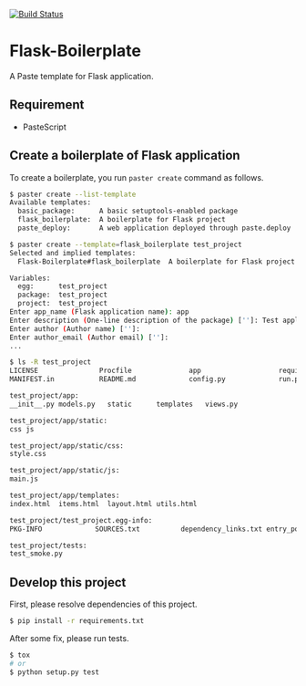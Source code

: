 [![Build Status](https://travis-ci.org/FGtatsuro/flask-boilerplate.svg?branch=master)](https://travis-ci.org/FGtatsuro/flask-boilerplate)

Flask-Boilerplate
=================

A Paste template for Flask application.

Requirement
-----------

- PasteScript

Create a boilerplate of Flask application
-----------------------------------------

To create a boilerplate, you run `paster create` command as follows.

```bash
$ paster create --list-template
Available templates:
  basic_package:      A basic setuptools-enabled package
  flask_boilerplate:  A boilerplate for Flask project
  paste_deploy:       A web application deployed through paste.deploy

$ paster create --template=flask_boilerplate test_project
Selected and implied templates:
  Flask-Boilerplate#flask_boilerplate  A boilerplate for Flask project

Variables:
  egg:      test_project
  package:  test_project
  project:  test_project
Enter app_name (Flask application name): app
Enter description (One-line description of the package) ['']: Test application
Enter author (Author name) ['']:
Enter author_email (Author email) ['']:
...

$ ls -R test_project
LICENSE               Procfile              app                   requirements.txt      runtime.txt           test_project.egg-info tox.ini
MANIFEST.in           README.md             config.py             run.py                setup.py              tests

test_project/app:
__init__.py models.py   static      templates   views.py

test_project/app/static:
css js

test_project/app/static/css:
style.css

test_project/app/static/js:
main.js

test_project/app/templates:
index.html  items.html  layout.html utils.html

test_project/test_project.egg-info:
PKG-INFO             SOURCES.txt          dependency_links.txt entry_points.txt     not-zip-safe         requires.txt         top_level.txt

test_project/tests:
test_smoke.py
```

Develop this project
--------------------

First, please resolve dependencies of this project.

```bash
$ pip install -r requirements.txt
```

After some fix, please run tests.

```bash
$ tox
# or
$ python setup.py test
```
